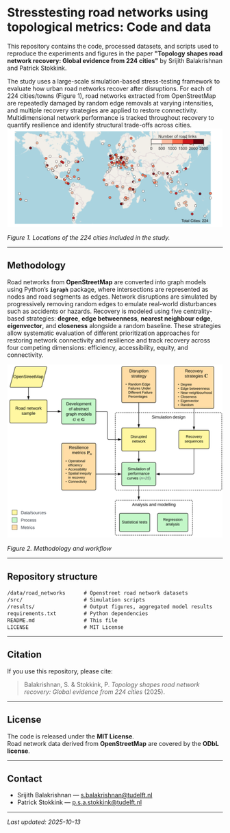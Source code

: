 # Stresstesting road networks using topological metrics: Code and data

This repository contains the code, processed datasets, and scripts used to reproduce the experiments and figures in the paper **"Topology shapes road network recovery: Global evidence from 224 cities"** by Srijith Balakrishnan and Patrick Stokkink.

The study uses a large-scale simulation-based stress-testing framework to evaluate how urban road networks recover after disruptions. For each of 224 cities/towns (Figure 1), road networks extracted from OpenStreetMap are repeatedly damaged by random edge removals at varying intensities, and multiple recovery strategies are applied to restore connectivity. Multidimensional network performance is tracked throughout recovery to quantify resilience and identify structural trade-offs across cities.
<img src="results/figures/road_networks_map.png" alt="224 cities" width="700" />

*Figure 1. Locations of the 224 cities included in the study.*

---

## Methodology
Road networks from **OpenStreetMap** are converted into graph models using Python’s **`igraph`** package, where intersections are represented as nodes and road segments as edges. Network disruptions are simulated by progressively removing random edges to emulate real-world disturbances such as accidents or hazards. Recovery is modeled using five centrality-based strategies: **degree**, **edge betweenness**, **nearest neighbour edge**, **eigenvector**, and **closeness** alongside a random baseline. These strategies allow systematic evaluation of different prioritization approaches for restoring network connectivity and resilience and track recovery across four competing dimensions: efficiency, accessibility, equity, and connectivity.

<img src="results/figures/graph_methodology.png" alt="method" width="550" />

*Figure 2. Methodology and workflow*

---

## Repository structure

```
/data/road_networks      # Openstreet road network datasets
/src/                    # Simulation scripts
/results/                # Output figures, aggregated model results
requirements.txt         # Python dependencies
README.md                # This file
LICENSE                  # MIT License
```
---

## Citation

If you use this repository, please cite:

> Balakrishnan, S. & Stokkink, P. *Topology shapes road network recovery: Global evidence from 224 cities* (2025).

---

## License

The code is released under the **MIT License**.  
Road network data derived from **OpenStreetMap** are covered by the **ODbL license**.

---

## Contact

- Srijith Balakrishnan — s.balakrishnan@tudelft.nl  
- Patrick Stokkink — p.s.a.stokkink@tudelft.nl  

---

_Last updated: 2025-10-13_
